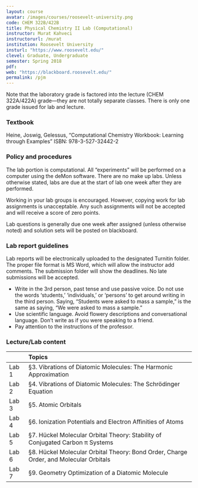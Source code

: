 ```yaml
---
layout: course
avatar: /images/courses/roosevelt-university.png
code: CHEM 322B/422B
title: Physical Chemistry II Lab (Computational)
instructor: Murat Kahveci
instructorurl: /murat
institution: Roosevelt University
insturl: "https://www.roosevelt.edu/"
clevel: Graduate, Undergraduate
semester: Spring 2018
pdf:
web: "https://blackboard.roosevelt.edu/"
permalink: /pjm
---
```

Note that the laboratory grade is factored into the lecture (CHEM 322A/422A) grade—they are not totally separate classes. There is only one grade issued for lab and lecture.

### Textbook

Heine, Joswig, Gelessus, “Computational Chemistry Workbook: Learning through Examples” ISBN: 978-3-527-32442-2

### Policy and procedures

The lab portion is computational. All “experiments” will be performed on a computer using the deMon software. There are no make up labs. Unless otherwise stated, labs are due at the start of lab one week after they are performed.

Working in your lab groups is encouraged. However, copying work for lab assignments is unacceptable. Any such assignments will not be accepted and will receive a score of zero points.

Lab questions is generally due one week after assigned (unless otherwise noted) and solution sets will be posted on blackboard.

### Lab report guidelines

Lab reports will be electronically uploaded to the designated Turnitin folder. The proper file format is MS Word, which will allow the instructor add comments. The submission folder will show the deadlines. No late submissions will be accepted.

* Write in the 3rd person, past tense and use passive voice. Do not use the words ‘students,’ ‘individuals,’ or ‘persons’ to get around writing in the third person. Saying, “Students were asked to mass a sample,” is the same as saying, “We were asked to mass a sample.”
* Use scientific language. Avoid flowery descriptions and conversational language. Don’t write as if you were speaking to a friend.
* Pay attention to the instructions of the professor.

### Lecture/Lab content

|       | Topics |
|:-------|:-------|
| Lab 1  |  §3. Vibrations of Diatomic Molecules: The Harmonic Approximation |
| Lab 2  |  §4. Vibrations of Diatomic Molecules: The Schrödinger Equation  |
| Lab 3  |  §5. Atomic Orbitals |
| Lab 4  |  §6. Ionization Potentials and Electron Affinities of Atoms |
| Lab 5  |  §7. Hückel Molecular Orbital Theory: Stability of Conjugated Carbon π Systems|
| Lab 6  |  §8. Hückel Molecular Orbital Theory: Bond Order, Charge Order, and Molecular Orbitals |
| Lab 7  |  §9. Geometry Optimization of a Diatomic Molecule |
